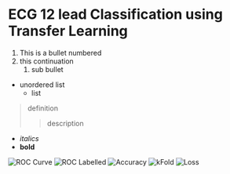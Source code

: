 # ECG 12 lead Classification using Transfer Learning

1. This is a bullet numbered
1. this continuation
	1. sub bullet

* unordered list
	* list

>  definition
>> description

* _italics_
* __bold__

![ROC Curve](https://raw.githubusercontent.com/PushBI/images/master/ECG%2012%20lead/ROC%20CURVE.png?token=AOV55OOMAS2JJMZTDG7PESLAL5FMG)
![ROC Labelled](https://raw.githubusercontent.com/PushBI/images/master/ECG%2012%20lead/ROC%20Labelled.png?token=AOV55OORWGZMQYNLON6THZLAL5FPK)
![Accuracy](https://raw.githubusercontent.com/PushBI/images/master/ECG%2012%20lead/accuracy.png?token=AOV55OKJNYPOGI6CVLOPTR3AL5FSA)
![kFold](https://raw.githubusercontent.com/PushBI/images/master/ECG%2012%20lead/kfold.png?token=AOV55OLOXGVSLTYZWM6MVEDAL5FT2)
![Loss](https://raw.githubusercontent.com/PushBI/images/master/ECG%2012%20lead/loss.png?token=AOV55OJCOUKRGTC63FYALVDAL5FVQ)




